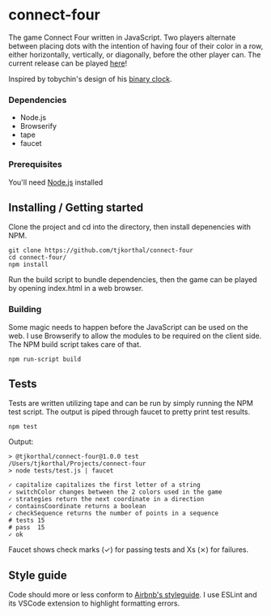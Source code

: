 # connect-four
The game Connect Four written in JavaScript. Two players alternate between placing dots with the intention of having four of their color in a row, either horizontally, vertically, or diagonally, before the other player can. The current release can be played [here](https://tjkorthal.github.io/connect-four/)!

Inspired by tobychin's design of his [binary clock](https://github.com/tobychin/binary-clock).


### Dependencies

* Node.js
* Browserify
* tape
* faucet


### Prerequisites

You'll need [Node.js](https://nodejs.org/en/download/) installed

## Installing / Getting started

Clone the project and cd into the directory, then install depenencies with NPM.

```shell
git clone https://github.com/tjkorthal/connect-four
cd connect-four/
npm install
```
Run the build script to bundle dependencies, then the game can be played by opening index.html in a web browser.

### Building

Some magic needs to happen before the JavaScript can be used on the web. I use Browserify to allow the modules to be required on the client side. The NPM build script takes care of that.

```shell
npm run-script build
```

## Tests

Tests are written utilizing tape and can be run by simply running the NPM test script. The output is piped through faucet to pretty print test results.

```shell
npm test
```
Output:
```
> @tjkorthal/connect-four@1.0.0 test /Users/tjkorthal/Projects/connect-four
> node tests/test.js | faucet

✓ capitalize capitalizes the first letter of a string
✓ switchColor changes between the 2 colors used in the game
✓ strategies return the next coordinate in a direction
✓ containsCoordinate returns a boolean
✓ checkSequence returns the number of points in a sequence
# tests 15
# pass  15
✓ ok
```
Faucet shows check marks (✓) for passing tests and Xs (⨯) for failures.

## Style guide

Code should more or less conform to [Airbnb's styleguide](https://github.com/airbnb/javascript). I use ESLint and its VSCode extension to highlight formatting errors.
